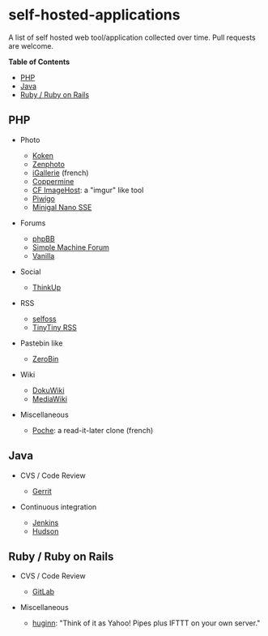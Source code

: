 self-hosted-applications
========================

A list of self hosted web tool/application collected over time. Pull requests are welcome.

**Table of Contents** 	
  - [PHP](#php)
  - [Java](#java)
  - [Ruby / Ruby on Rails](#ruby--ruby-on-rails)

PHP
---

+ Photo 
  + [Koken](http://koken.me)
  + [Zenphoto](http://www.zenphoto.org)
  + [iGallerie](http://www.igalerie.org) (french)
  + [Coppermine](http://coppermine-gallery.net/)
  + [CF ImageHost](http://www.codefuture.co.uk/projects/imagehost/): a "imgur" like tool
  + [Piwigo](http://piwigo.org/)
  + [Minigal Nano SSE](https://github.com/sebsauvage/MinigalNano)
  
+ Forums
  + [phpBB](https://www.phpbb.com/)
  + [Simple Machine Forum](http://simplemachines.org/)
  + [Vanilla](http://vanillaforums.org/)

+ Social 
  + [ThinkUp](https://www.thinkup.com/) 

+ RSS
  + [selfoss](http://selfoss.aditu.de/)
  + [TinyTiny RSS](http://tt-rss.org/redmine/projects/tt-rss/wiki)

+ Pastebin like
  + [ZeroBin](http://sebsauvage.net/wiki/doku.php?id=php:zerobin)

+ Wiki
  + [DokuWiki](https://www.dokuwiki.org/dokuwiki)
  + [MediaWiki](http://www.mediawiki.org/)

+ Miscellaneous
  + [Poche](http://inthepoche.com/): a read-it-later clone (french)

Java
----
+ CVS / Code Review
  + [Gerrit](https://code.google.com/p/gerrit/)

+ Continuous integration
  + [Jenkins](http://jenkins-ci.org/)
  + [Hudson](http://hudson-ci.org/)
  
Ruby / Ruby on Rails
----
+ CVS / Code Review
  +   [GitLab](http://gitlab.org/)
  
+ Miscellaneous
  + [huginn](https://github.com/cantino/huginn): "Think of it as Yahoo! Pipes plus IFTTT on your own server."
  

  

